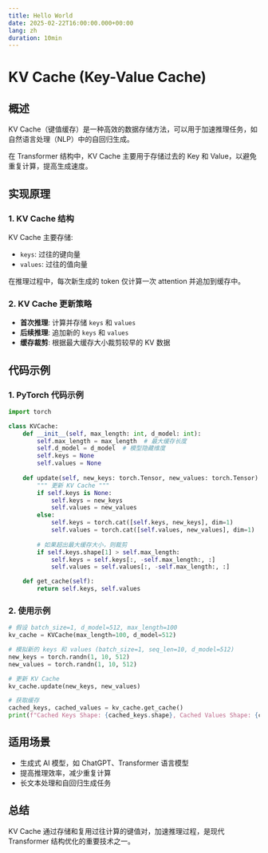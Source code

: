 ```yaml
---
title: Hello World
date: 2025-02-22T16:00:00.000+00:00
lang: zh
duration: 10min
---
```

# KV Cache (Key-Value Cache)

## 概述

KV Cache（键值缓存）是一种高效的数据存储方法，可以用于加速推理任务，如自然语言处理（NLP）中的自回归生成。

在 Transformer 结构中，KV Cache 主要用于存储过去的 Key 和 Value，以避免重复计算，提高生成速度。

## 实现原理

### 1. KV Cache 结构
KV Cache 主要存储:
- `keys`: 过往的键向量
- `values`: 过往的值向量

在推理过程中，每次新生成的 token 仅计算一次 attention 并追加到缓存中。

### 2. KV Cache 更新策略
- **首次推理**: 计算并存储 `keys` 和 `values`
- **后续推理**: 追加新的 `keys` 和 `values`
- **缓存裁剪**: 根据最大缓存大小裁剪较早的 KV 数据

## 代码示例

### 1. PyTorch 代码示例
```python
import torch

class KVCache:
    def __init__(self, max_length: int, d_model: int):
        self.max_length = max_length  # 最大缓存长度
        self.d_model = d_model  # 模型隐藏维度
        self.keys = None
        self.values = None
    
    def update(self, new_keys: torch.Tensor, new_values: torch.Tensor):
        """ 更新 KV Cache """
        if self.keys is None:
            self.keys = new_keys
            self.values = new_values
        else:
            self.keys = torch.cat([self.keys, new_keys], dim=1)
            self.values = torch.cat([self.values, new_values], dim=1)
        
        # 如果超出最大缓存大小，则裁剪
        if self.keys.shape[1] > self.max_length:
            self.keys = self.keys[:, -self.max_length:, :]
            self.values = self.values[:, -self.max_length:, :]

    def get_cache(self):
        return self.keys, self.values
```

### 2. 使用示例
```python
# 假设 batch_size=1, d_model=512, max_length=100
kv_cache = KVCache(max_length=100, d_model=512)

# 模拟新的 keys 和 values (batch_size=1, seq_len=10, d_model=512)
new_keys = torch.randn(1, 10, 512)
new_values = torch.randn(1, 10, 512)

# 更新 KV Cache
kv_cache.update(new_keys, new_values)

# 获取缓存
cached_keys, cached_values = kv_cache.get_cache()
print(f"Cached Keys Shape: {cached_keys.shape}, Cached Values Shape: {cached_values.shape}")
```

## 适用场景
- 生成式 AI 模型，如 ChatGPT、Transformer 语言模型
- 提高推理效率，减少重复计算
- 长文本处理和自回归生成任务

## 总结
KV Cache 通过存储和复用过往计算的键值对，加速推理过程，是现代 Transformer 结构优化的重要技术之一。
